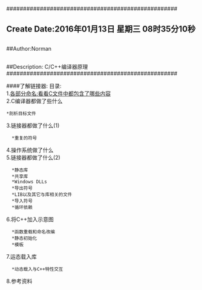 ###################################################
## Create Date:2016年01月13日 星期三 08时35分10秒
##
##Author:Norman
##
##Description: C/C++编译器原理
###################################################

####了解链接器:
目录:<br>
1.[各部分命名:看看C文件中都包含了哪些内容](./docs/Cfile.md) <br>
2.C编译器都做了些什么<br>

    *剖析目标文件
3.链接器都做了什么(1)<br>

      *重复的符号
4.操作系统做了什么<br>
5.链接器都做了什么(2)<br>

      *静态库
      *共享库
      *Windows DLLs
      *导出符号
      *LIB以及其它与库相关的文件
      *导入符号
      *循环依赖
6.将C++加入示意图<br>

      *函数重载和命名改编
      *静态初始化
      *模板
7.运态载入库<br>

      *动态载入与C++特性交互
8.参考资料<br>
